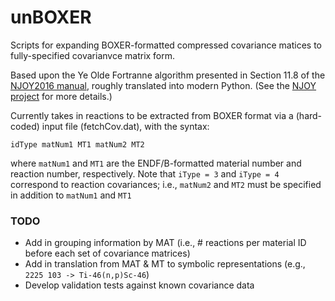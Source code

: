 # unBOXER
Scripts for expanding BOXER-formatted compressed covariance matices to fully-specified covarianvce matrix form.

Based upon the Ye Olde Fortranne algorithm presented in Section 11.8 of the [NJOY2016 manual](https://github.com/njoy/NJOY2016-manual/raw/master/njoy16.pdf#page=372), roughly translated into modern Python. (See the [NJOY project](https://github.com/njoy/) for more details.)

Currently takes in reactions to be extracted from BOXER format via a (hard-coded) input file (fetchCov.dat), with the syntax:

    idType matNum1 MT1 matNum2 MT2

where `matNum1` and `MT1` are the ENDF/B-formatted material number and reaction number, respectively. Note that `iType = 3` and `iType = 4` correspond to reaction covariances; i.e., `matNum2` and `MT2` must be specified in addition to `matNum1` and `MT1`

### TODO ###

 - Add in grouping information by MAT (i.e., # reactions per material ID before each set of covariance matrices)
 - Add in translation from MAT & MT to symbolic representations (e.g., `2225 103 -> Ti-46(n,p)Sc-46`)
 - Develop validation tests against known covariance data
